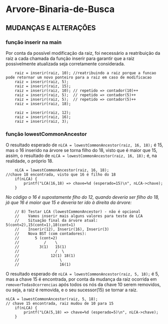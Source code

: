 # Arvore-Binaria-de-Busca

## MUDANÇAS E ALTERAÇÕES

### **função inserir na main**
Por conta da possível modificação da raiz, foi necessário a reatribuição da raiz a cada chamada da função inserir para garantir que a raiz possivelmente atualizada seja corretamente considerada.
```
    raiz = inserir(raiz, 10); //reatribuindo a raiz porque a funcao pode retornar um novo ponteiro para a raiz em caso de modificacao
    raiz = inserir(raiz, 5);
    raiz = inserir(raiz, 15);
    raiz = inserir(raiz, 10); // repetido => contador(10)++
    raiz = inserir(raiz, 5);  // repetido => contador(5)++
    raiz = inserir(raiz, 5);  // repetido => contador(5)++
    raiz = inserir(raiz, 18);
```
```
    raiz = inserir(raiz, 12);
    raiz = inserir(raiz, 16);
    raiz = inserir(raiz, 3);
```
### **função lowestCommonAncestor**
O resultado esperado de `nLCA = lowestCommonAncestor(raiz, 16, 18);` é 15, mas o 16 inserido na árvore se torna filho do 18, visto que é maior que 15, assim, o resultado de `nLCA = lowestCommonAncestor(raiz, 16, 18);` é, na realidade, o próprio 18.
```
    nLCA = lowestCommonAncestor(raiz, 16, 18);                           //chave 18 encontrada, visto que 16 é filho do 18
    if(nLCA) {
        printf("LCA(16,18) => chave=%d (esperado=15)\n", nLCA->chave);
    }
```

*No código o 16 é supostamente fiho do 12, quando deveria ser filho do 18, já que 16 é maior que 15 e deveria ter ido à direita da árvore:*
```
    // 8) Testar LCA (lowestCommonAncestor) - não é opcional
    //    Vamos inserir mais alguns valores para teste de LCA
    //    Situação final da árvore atual: 5(cont=2),15(cont=1),18(cont=1)
    //    Inserir(12), Inserir(16), Inserir(3)
    //    Nova BST (com contadores):
    //       5 (cont=2)
    //           /    \
    //         3(1)   15(1)
    //                /  \
    //              12(1) 18(1)
    //                  \
    //                  16(1)
```

O resultado esperado de `nLCA = lowestCommonAncestor(raiz, 5, 18);` é 5, mas a chave 15 é encontrada, por conta da mudança da raiz ocorrida em `removerTodasOcorrencias` após todos os nós da chave 10 serem removidos, ou seja, a raiz é removida, e o seu sucessor(15) se tornar a raiz. 
```
nLCA = lowestCommonAncestor(raiz, 5, 18);                            // chave 15 encontrada, raiz mudou de 10 para 15
    if(nLCA) {
        printf("LCA(5,18) => chave=%d (esperado=5)\n", nLCA->chave);
    }
```
